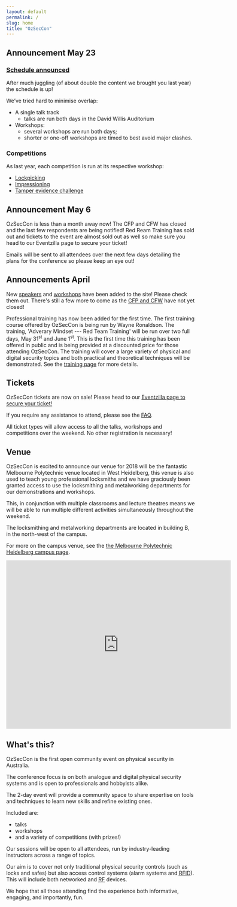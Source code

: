```yaml
---
layout: default
permalink: /
slug: home
title: "OzSecCon"
---
```


## Announcement May 23

### [Schedule announced](/schedule)

After much juggling (of about double the content we brought you last year) the schedule is up!

We’ve tried hard to minimise overlap:

- A single talk track
  - talks are run both days in the David Willis Auditorium
- Workshops:
  - several workshops are run both days;
  - shorter or one-off workshops are timed to best avoid major clashes.

### Competitions

As last year, each competition is run at its respective workshop:

- [Lockpicking](/schedule/#lockpicking)
- [Impressioning](/schedule/#impressioning)
- [Tamper evidence challenge](/schedule/#tamper-evidence-challenge)


## Announcement May 6

OzSecCon is less than a month away now! The CFP and CFW has closed and the last few respondents are being notified!
Red Ream Training has sold out and tickets to the event are almost sold out as well so make sure you head to our Eventzilla page to secure your ticket!

Emails will be sent to all attendees over the next few days detailing the plans for the conference so please keep an eye out!


## Announcements April

New [speakers](/speakers/) and [workshops](/workshops/) have been added to the site! Please check them out. There's still a few more to come as the [CFP and CFW](/cfpw/) have not yet closed!

Professional training has now been added for the first time. The first training course offered by OzSecCon is being run by Wayne Ronaldson. The training, 'Adverary Mindset --- Red Team Training' will be run over two full days, May 31<sup>st</sup> and June 1<sup>st</sup>. This is the first time this training has been offered in public and is being provided at a discounted price for those attending OzSecCon. The training will cover a large variety of physical and digital security topics and both practical and theoretical techniques will be demonstrated. See the [training page](/training/) for more details.


## Tickets

OzSecCon tickets are now on sale!
Please head to our [Eventzilla page to secure your ticket!](http://ozseccon.eventzilla.net/web/event?eventid=2138915646)

If you require any assistance to attend, please see the [FAQ](faq/#access-for-all).

All ticket types will allow access to all the talks, workshops and competitions over the weekend. No other registration is necessary!


## Venue

OzSecCon is excited to announce our venue for 2018 will be the fantastic Melbourne Polytechnic venue located in West Heidelberg, this venue is also used to teach young professional locksmiths and we have graciously been granted access to use the locksmithing and metalworking departments for our demonstrations and workshops.

This, in conjunction with multiple classrooms and lecture theatres means we will be able to run multiple different activities simultaneously throughout the weekend.

The locksmithing and metalworking departments are located in building B, in the north-west of the campus.  

For more on the campus venue, see the [the Melbourne Polytechnic Heidelberg campus page](https://www.melbournepolytechnic.edu.au/campuses/heidelberg).

<iframe
  width="600"
  height="450"
  frameborder="0" style="border:0"
  src="https://www.google.com/maps/embed/v1/search?key=AIzaSyCXIGwwDlvjDUeDZP32EM2xunXoRAn3I3w&q=Melbourne+Polytechnic+(Heidelberg+Campus),+Bell Street,+Heidelberg+West,+Victoria,+Australia">
</iframe>


## What's this?

OzSecCon is the first open community event on physical security in Australia.

The conference focus is on both analogue and digital physical security systems and is open to professionals and hobbyists alike.

The 2-day event will provide a community space to share expertise on tools and techniques to learn new skills and refine existing ones.

Included are:

- talks
- workshops
- and a variety of competitions (with prizes!)

Our sessions will be open to all attendees, run by industry-leading instructors across a range of topics.

Our aim is to cover not only traditional physical security controls (such as locks and safes) but also access control systems (alarm systems and <abbr title="Radio-frequency Identification">RFID</abbr>). This will include both networked and <abbr title="radio frequency">RF</abbr> devices.

We hope that all those attending find the experience both informative, engaging, and importantly, fun.
